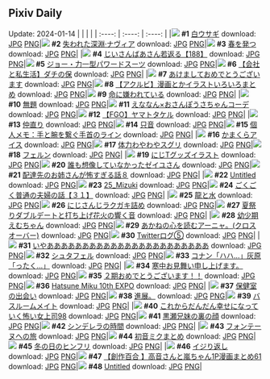 ## Pixiv Daily
Update: 2024-01-14
|      |      |      |
| :----: | :----: | :----: |
|![](https://pixiv.microyu.workers.dev/c/240x480/img-master/img/2024/01/12/00/00/51/115088821_p0_master1200.jpg) **#1** [白ウサギ](https://www.pixiv.net/artworks/115088821) download: [JPG](https://pixiv.microyu.workers.dev/img-original/img/2024/01/12/00/00/51/115088821_p0.jpg) [PNG](https://pixiv.microyu.workers.dev/img-original/img/2024/01/12/00/00/51/115088821_p0.png)|![](https://pixiv.microyu.workers.dev/c/240x480/img-master/img/2024/01/12/01/05/16/115090703_p0_master1200.jpg) **#2** [失われた深淵·ナヴィア](https://www.pixiv.net/artworks/115090703) download: [JPG](https://pixiv.microyu.workers.dev/img-original/img/2024/01/12/01/05/16/115090703_p0.jpg) [PNG](https://pixiv.microyu.workers.dev/img-original/img/2024/01/12/01/05/16/115090703_p0.png)|![](https://pixiv.microyu.workers.dev/c/240x480/img-master/img/2024/01/12/22/44/06/115112051_p0_master1200.jpg) **#3** [春を発つ](https://www.pixiv.net/artworks/115112051) download: [JPG](https://pixiv.microyu.workers.dev/img-original/img/2024/01/12/22/44/06/115112051_p0.jpg) [PNG](https://pixiv.microyu.workers.dev/img-original/img/2024/01/12/22/44/06/115112051_p0.png)|
|![](https://pixiv.microyu.workers.dev/c/240x480/img-master/img/2024/01/13/10/46/18/115124546_p0_master1200.jpg) **#4** [じいさんばあさん若返る【188】](https://www.pixiv.net/artworks/115124546) download: [JPG](https://pixiv.microyu.workers.dev/img-original/img/2024/01/13/10/46/18/115124546_p0.jpg) [PNG](https://pixiv.microyu.workers.dev/img-original/img/2024/01/13/10/46/18/115124546_p0.png)|![](https://pixiv.microyu.workers.dev/c/240x480/img-master/img/2024/01/13/00/01/16/115114459_p0_master1200.jpg) **#5** [ジョー・力一型パワードスーツ](https://www.pixiv.net/artworks/115114459) download: [JPG](https://pixiv.microyu.workers.dev/img-original/img/2024/01/13/00/01/16/115114459_p0.jpg) [PNG](https://pixiv.microyu.workers.dev/img-original/img/2024/01/13/00/01/16/115114459_p0.png)|![](https://pixiv.microyu.workers.dev/c/240x480/img-master/img/2024/01/12/12/00/18/115098658_p0_master1200.jpg) **#6** [【会社と私生活】ダチの保](https://www.pixiv.net/artworks/115098658) download: [JPG](https://pixiv.microyu.workers.dev/img-original/img/2024/01/12/12/00/18/115098658_p0.jpg) [PNG](https://pixiv.microyu.workers.dev/img-original/img/2024/01/12/12/00/18/115098658_p0.png)|
|![](https://pixiv.microyu.workers.dev/c/240x480/img-master/img/2024/01/12/00/00/19/115088710_p0_master1200.jpg) **#7** [あけましておめでとうございます](https://www.pixiv.net/artworks/115088710) download: [JPG](https://pixiv.microyu.workers.dev/img-original/img/2024/01/12/00/00/19/115088710_p0.jpg) [PNG](https://pixiv.microyu.workers.dev/img-original/img/2024/01/12/00/00/19/115088710_p0.png)|![](https://pixiv.microyu.workers.dev/c/240x480/img-master/img/2024/01/13/16/19/58/115130514_p0_master1200.jpg) **#8** [【アクルビ】漫画とかイラストいろいろまとめ](https://www.pixiv.net/artworks/115130514) download: [JPG](https://pixiv.microyu.workers.dev/img-original/img/2024/01/13/16/19/58/115130514_p0.jpg) [PNG](https://pixiv.microyu.workers.dev/img-original/img/2024/01/13/16/19/58/115130514_p0.png)|![](https://pixiv.microyu.workers.dev/c/240x480/img-master/img/2024/01/13/01/09/45/115116608_p0_master1200.jpg) **#9** [命に嫌われている](https://www.pixiv.net/artworks/115116608) download: [JPG](https://pixiv.microyu.workers.dev/img-original/img/2024/01/13/01/09/45/115116608_p0.jpg) [PNG](https://pixiv.microyu.workers.dev/img-original/img/2024/01/13/01/09/45/115116608_p0.png)|
|![](https://pixiv.microyu.workers.dev/c/240x480/img-master/img/2024/01/12/01/29/58/115091193_p0_master1200.jpg) **#10** [無題](https://www.pixiv.net/artworks/115091193) download: [JPG](https://pixiv.microyu.workers.dev/img-original/img/2024/01/12/01/29/58/115091193_p0.jpg) [PNG](https://pixiv.microyu.workers.dev/img-original/img/2024/01/12/01/29/58/115091193_p0.png)|![](https://pixiv.microyu.workers.dev/c/240x480/img-master/img/2024/01/12/18/28/58/115105033_p0_master1200.jpg) **#11** [えななん×おさんぽうさちゃんコーデ](https://www.pixiv.net/artworks/115105033) download: [JPG](https://pixiv.microyu.workers.dev/img-original/img/2024/01/12/18/28/58/115105033_p0.jpg) [PNG](https://pixiv.microyu.workers.dev/img-original/img/2024/01/12/18/28/58/115105033_p0.png)|![](https://pixiv.microyu.workers.dev/c/240x480/img-master/img/2024/01/13/00/10/02/115114910_p0_master1200.jpg) **#12** [【FGO】ヤマトタケル](https://www.pixiv.net/artworks/115114910) download: [JPG](https://pixiv.microyu.workers.dev/img-original/img/2024/01/13/00/10/02/115114910_p0.jpg) [PNG](https://pixiv.microyu.workers.dev/img-original/img/2024/01/13/00/10/02/115114910_p0.png)|
|![](https://pixiv.microyu.workers.dev/c/240x480/img-master/img/2024/01/12/18/00/08/115104304_p0_master1200.jpg) **#13** [仲直り](https://www.pixiv.net/artworks/115104304) download: [JPG](https://pixiv.microyu.workers.dev/img-original/img/2024/01/12/18/00/08/115104304_p0.jpg) [PNG](https://pixiv.microyu.workers.dev/img-original/img/2024/01/12/18/00/08/115104304_p0.png)|![](https://pixiv.microyu.workers.dev/c/240x480/img-master/img/2024/01/13/00/24/59/115115039_p0_master1200.jpg) **#14** [只音](https://www.pixiv.net/artworks/115115039) download: [JPG](https://pixiv.microyu.workers.dev/img-original/img/2024/01/13/00/24/59/115115039_p0.jpg) [PNG](https://pixiv.microyu.workers.dev/img-original/img/2024/01/13/00/24/59/115115039_p0.png)|![](https://pixiv.microyu.workers.dev/c/240x480/img-master/img/2024/01/13/06/00/04/115120849_p0_master1200.jpg) **#15** [個人メモ：手と腕を繋ぐ手首のライン](https://www.pixiv.net/artworks/115120849) download: [JPG](https://pixiv.microyu.workers.dev/img-original/img/2024/01/13/06/00/04/115120849_p0.jpg) [PNG](https://pixiv.microyu.workers.dev/img-original/img/2024/01/13/06/00/04/115120849_p0.png)|
|![](https://pixiv.microyu.workers.dev/c/240x480/img-master/img/2024/01/12/20/30/01/115108049_p0_master1200.jpg) **#16** [かまくらアイス](https://www.pixiv.net/artworks/115108049) download: [JPG](https://pixiv.microyu.workers.dev/img-original/img/2024/01/12/20/30/01/115108049_p0.jpg) [PNG](https://pixiv.microyu.workers.dev/img-original/img/2024/01/12/20/30/01/115108049_p0.png)|![](https://pixiv.microyu.workers.dev/c/240x480/img-master/img/2024/01/13/17/59/48/115133282_p0_master1200.jpg) **#17** [体力わやわやスグリ](https://www.pixiv.net/artworks/115133282) download: [JPG](https://pixiv.microyu.workers.dev/img-original/img/2024/01/13/17/59/48/115133282_p0.jpg) [PNG](https://pixiv.microyu.workers.dev/img-original/img/2024/01/13/17/59/48/115133282_p0.png)|![](https://pixiv.microyu.workers.dev/c/240x480/img-master/img/2024/01/12/00/22/01/115089569_p0_master1200.jpg) **#18** [フェルン](https://www.pixiv.net/artworks/115089569) download: [JPG](https://pixiv.microyu.workers.dev/img-original/img/2024/01/12/00/22/01/115089569_p0.jpg) [PNG](https://pixiv.microyu.workers.dev/img-original/img/2024/01/12/00/22/01/115089569_p0.png)|
|![](https://pixiv.microyu.workers.dev/c/240x480/img-master/img/2024/01/12/00/00/09/115088673_p0_master1200.jpg) **#19** [にじTグッズイラスト](https://www.pixiv.net/artworks/115088673) download: [JPG](https://pixiv.microyu.workers.dev/img-original/img/2024/01/12/00/00/09/115088673_p0.jpg) [PNG](https://pixiv.microyu.workers.dev/img-original/img/2024/01/12/00/00/09/115088673_p0.png)|![](https://pixiv.microyu.workers.dev/c/240x480/img-master/img/2024/01/12/02/11/49/115091998_p0_master1200.jpg) **#20** [誰も想像していなかったゼイユさん](https://www.pixiv.net/artworks/115091998) download: [JPG](https://pixiv.microyu.workers.dev/img-original/img/2024/01/12/02/11/49/115091998_p0.jpg) [PNG](https://pixiv.microyu.workers.dev/img-original/img/2024/01/12/02/11/49/115091998_p0.png)|![](https://pixiv.microyu.workers.dev/c/240x480/img-master/img/2024/01/13/13/46/10/115128017_p0_master1200.jpg) **#21** [配達先のお姉さんが怖すぎる話８](https://www.pixiv.net/artworks/115128017) download: [JPG](https://pixiv.microyu.workers.dev/img-original/img/2024/01/13/13/46/10/115128017_p0.jpg) [PNG](https://pixiv.microyu.workers.dev/img-original/img/2024/01/13/13/46/10/115128017_p0.png)|
|![](https://pixiv.microyu.workers.dev/c/240x480/img-master/img/2024/01/13/00/01/23/115114474_p0_master1200.jpg) **#22** [Untitled](https://www.pixiv.net/artworks/115114474) download: [JPG](https://pixiv.microyu.workers.dev/img-original/img/2024/01/13/00/01/23/115114474_p0.jpg) [PNG](https://pixiv.microyu.workers.dev/img-original/img/2024/01/13/00/01/23/115114474_p0.png)|![](https://pixiv.microyu.workers.dev/c/240x480/img-master/img/2024/01/12/18/00/03/115104276_p0_master1200.jpg) **#23** [25_Mizuki](https://www.pixiv.net/artworks/115104276) download: [JPG](https://pixiv.microyu.workers.dev/img-original/img/2024/01/12/18/00/03/115104276_p0.jpg) [PNG](https://pixiv.microyu.workers.dev/img-original/img/2024/01/12/18/00/03/115104276_p0.png)|![](https://pixiv.microyu.workers.dev/c/240x480/img-master/img/2024/01/13/17/00/12/115131931_p0_master1200.jpg) **#24** [ごくごく普通の夫婦の話【３１】](https://www.pixiv.net/artworks/115131931) download: [JPG](https://pixiv.microyu.workers.dev/img-original/img/2024/01/13/17/00/12/115131931_p0.jpg) [PNG](https://pixiv.microyu.workers.dev/img-original/img/2024/01/13/17/00/12/115131931_p0.png)|
|![](https://pixiv.microyu.workers.dev/c/240x480/img-master/img/2024/01/12/00/03/08/115088986_p0_master1200.jpg) **#25** [龍と水](https://www.pixiv.net/artworks/115088986) download: [JPG](https://pixiv.microyu.workers.dev/img-original/img/2024/01/12/00/03/08/115088986_p0.jpg) [PNG](https://pixiv.microyu.workers.dev/img-original/img/2024/01/12/00/03/08/115088986_p0.png)|![](https://pixiv.microyu.workers.dev/c/240x480/img-master/img/2024/01/12/21/13/41/115109330_p0_master1200.jpg) **#26** [にじさんじラクガキ詰め](https://www.pixiv.net/artworks/115109330) download: [JPG](https://pixiv.microyu.workers.dev/img-original/img/2024/01/12/21/13/41/115109330_p0.jpg) [PNG](https://pixiv.microyu.workers.dev/img-original/img/2024/01/12/21/13/41/115109330_p0.png)|![](https://pixiv.microyu.workers.dev/c/240x480/img-master/img/2024/01/13/00/06/21/115114765_p0_master1200.jpg) **#27** [夏祭りダブルデートと打ち上げ花火の響く音](https://www.pixiv.net/artworks/115114765) download: [JPG](https://pixiv.microyu.workers.dev/img-original/img/2024/01/13/00/06/21/115114765_p0.jpg) [PNG](https://pixiv.microyu.workers.dev/img-original/img/2024/01/13/00/06/21/115114765_p0.png)|
|![](https://pixiv.microyu.workers.dev/c/240x480/img-master/img/2024/01/12/00/00/07/115088663_p0_master1200.jpg) **#28** [幼少期えむちゃん](https://www.pixiv.net/artworks/115088663) download: [JPG](https://pixiv.microyu.workers.dev/img-original/img/2024/01/12/00/00/07/115088663_p0.jpg) [PNG](https://pixiv.microyu.workers.dev/img-original/img/2024/01/12/00/00/07/115088663_p0.png)|![](https://pixiv.microyu.workers.dev/c/240x480/img-master/img/2024/01/13/12/02/52/115125228_p0_master1200.jpg) **#29** [あかねの心を読むアーニャ。(クロスオーバー)](https://www.pixiv.net/artworks/115125228) download: [JPG](https://pixiv.microyu.workers.dev/img-original/img/2024/01/13/12/02/52/115125228_p0.jpg) [PNG](https://pixiv.microyu.workers.dev/img-original/img/2024/01/13/12/02/52/115125228_p0.png)|![](https://pixiv.microyu.workers.dev/c/240x480/img-master/img/2024/01/12/01/26/11/115091123_p0_master1200.jpg) **#30** [Twitterログ⑤](https://www.pixiv.net/artworks/115091123) download: [JPG](https://pixiv.microyu.workers.dev/img-original/img/2024/01/12/01/26/11/115091123_p0.jpg) [PNG](https://pixiv.microyu.workers.dev/img-original/img/2024/01/12/01/26/11/115091123_p0.png)|
|![](https://pixiv.microyu.workers.dev/c/240x480/img-master/img/2024/01/13/16/56/03/115131826_p0_master1200.jpg) **#31** [いやあああああああああああああああああああああああ](https://www.pixiv.net/artworks/115131826) download: [JPG](https://pixiv.microyu.workers.dev/img-original/img/2024/01/13/16/56/03/115131826_p0.jpg) [PNG](https://pixiv.microyu.workers.dev/img-original/img/2024/01/13/16/56/03/115131826_p0.png)|![](https://pixiv.microyu.workers.dev/c/240x480/img-master/img/2024/01/13/09/59/10/115123756_p0_master1200.jpg) **#32** [シュタフェル](https://www.pixiv.net/artworks/115123756) download: [JPG](https://pixiv.microyu.workers.dev/img-original/img/2024/01/13/09/59/10/115123756_p0.jpg) [PNG](https://pixiv.microyu.workers.dev/img-original/img/2024/01/13/09/59/10/115123756_p0.png)|![](https://pixiv.microyu.workers.dev/c/240x480/img-master/img/2024/01/12/12/26/53/115099098_p0_master1200.jpg) **#33** [コナン「ハハ…」灰原「ったく…」](https://www.pixiv.net/artworks/115099098) download: [JPG](https://pixiv.microyu.workers.dev/img-original/img/2024/01/12/12/26/53/115099098_p0.jpg) [PNG](https://pixiv.microyu.workers.dev/img-original/img/2024/01/12/12/26/53/115099098_p0.png)|
|![](https://pixiv.microyu.workers.dev/c/240x480/img-master/img/2024/01/14/00/23/08/115133425_p0_master1200.jpg) **#34** [寒中お見舞い申し上げます。](https://www.pixiv.net/artworks/115133425) download: [JPG](https://pixiv.microyu.workers.dev/img-original/img/2024/01/14/00/23/08/115133425_p0.jpg) [PNG](https://pixiv.microyu.workers.dev/img-original/img/2024/01/14/00/23/08/115133425_p0.png)|![](https://pixiv.microyu.workers.dev/c/240x480/img-master/img/2024/01/12/01/09/58/115090156_p0_master1200.jpg) **#35** [２期おめでとうございます！！](https://www.pixiv.net/artworks/115090156) download: [JPG](https://pixiv.microyu.workers.dev/img-original/img/2024/01/12/01/09/58/115090156_p0.jpg) [PNG](https://pixiv.microyu.workers.dev/img-original/img/2024/01/12/01/09/58/115090156_p0.png)|![](https://pixiv.microyu.workers.dev/c/240x480/img-master/img/2024/01/12/13/55/22/115100288_p0_master1200.jpg) **#36** [Hatsune Miku 10th EXPO](https://www.pixiv.net/artworks/115100288) download: [JPG](https://pixiv.microyu.workers.dev/img-original/img/2024/01/12/13/55/22/115100288_p0.jpg) [PNG](https://pixiv.microyu.workers.dev/img-original/img/2024/01/12/13/55/22/115100288_p0.png)|
|![](https://pixiv.microyu.workers.dev/c/240x480/img-master/img/2024/01/13/00/04/39/115114707_p0_master1200.jpg) **#37** [保健室の出会い](https://www.pixiv.net/artworks/115114707) download: [JPG](https://pixiv.microyu.workers.dev/img-original/img/2024/01/13/00/04/39/115114707_p0.jpg) [PNG](https://pixiv.microyu.workers.dev/img-original/img/2024/01/13/00/04/39/115114707_p0.png)|![](https://pixiv.microyu.workers.dev/c/240x480/img-master/img/2024/01/13/18/44/26/115123689_p0_master1200.jpg) **#38** [進展。](https://www.pixiv.net/artworks/115123689) download: [JPG](https://pixiv.microyu.workers.dev/img-original/img/2024/01/13/18/44/26/115123689_p0.jpg) [PNG](https://pixiv.microyu.workers.dev/img-original/img/2024/01/13/18/44/26/115123689_p0.png)|![](https://pixiv.microyu.workers.dev/c/240x480/img-master/img/2024/01/12/07/26/41/115095442_p0_master1200.jpg) **#39** [バスルームメイト](https://www.pixiv.net/artworks/115095442) download: [JPG](https://pixiv.microyu.workers.dev/img-original/img/2024/01/12/07/26/41/115095442_p0.jpg) [PNG](https://pixiv.microyu.workers.dev/img-original/img/2024/01/12/07/26/41/115095442_p0.png)|
|![](https://pixiv.microyu.workers.dev/c/240x480/img-master/img/2024/01/12/18/09/00/115103513_p0_master1200.jpg) **#40** [これからだんだん幸せになっていく怖い女上司98](https://www.pixiv.net/artworks/115103513) download: [JPG](https://pixiv.microyu.workers.dev/img-original/img/2024/01/12/18/09/00/115103513_p0.jpg) [PNG](https://pixiv.microyu.workers.dev/img-original/img/2024/01/12/18/09/00/115103513_p0.png)|![](https://pixiv.microyu.workers.dev/c/240x480/img-master/img/2024/01/12/06/18/24/115094666_p0_master1200.jpg) **#41** [黒瀬兄妹の裏の顔](https://www.pixiv.net/artworks/115094666) download: [JPG](https://pixiv.microyu.workers.dev/img-original/img/2024/01/12/06/18/24/115094666_p0.jpg) [PNG](https://pixiv.microyu.workers.dev/img-original/img/2024/01/12/06/18/24/115094666_p0.png)|![](https://pixiv.microyu.workers.dev/c/240x480/img-master/img/2024/01/12/19/00/22/115105753_p0_master1200.jpg) **#42** [シンデレラの時間](https://www.pixiv.net/artworks/115105753) download: [JPG](https://pixiv.microyu.workers.dev/img-original/img/2024/01/12/19/00/22/115105753_p0.jpg) [PNG](https://pixiv.microyu.workers.dev/img-original/img/2024/01/12/19/00/22/115105753_p0.png)|
|![](https://pixiv.microyu.workers.dev/c/240x480/img-master/img/2024/01/13/00/00/18/115114270_p0_master1200.jpg) **#43** [フォンテーヌへの旅](https://www.pixiv.net/artworks/115114270) download: [JPG](https://pixiv.microyu.workers.dev/img-original/img/2024/01/13/00/00/18/115114270_p0.jpg) [PNG](https://pixiv.microyu.workers.dev/img-original/img/2024/01/13/00/00/18/115114270_p0.png)|![](https://pixiv.microyu.workers.dev/c/240x480/img-master/img/2024/01/12/17/18/49/115103428_p0_master1200.jpg) **#44** [初音ミクまとめ](https://www.pixiv.net/artworks/115103428) download: [JPG](https://pixiv.microyu.workers.dev/img-original/img/2024/01/12/17/18/49/115103428_p0.jpg) [PNG](https://pixiv.microyu.workers.dev/img-original/img/2024/01/12/17/18/49/115103428_p0.png)|![](https://pixiv.microyu.workers.dev/c/240x480/img-master/img/2024/01/13/10/03/50/115123893_p0_master1200.jpg) **#45** [冬の日のヒンフリ](https://www.pixiv.net/artworks/115123893) download: [JPG](https://pixiv.microyu.workers.dev/img-original/img/2024/01/13/10/03/50/115123893_p0.jpg) [PNG](https://pixiv.microyu.workers.dev/img-original/img/2024/01/13/10/03/50/115123893_p0.png)|
|![](https://pixiv.microyu.workers.dev/c/240x480/img-master/img/2024/01/13/16/29/45/115131242_p0_master1200.jpg) **#46** [イジり返し](https://www.pixiv.net/artworks/115131242) download: [JPG](https://pixiv.microyu.workers.dev/img-original/img/2024/01/13/16/29/45/115131242_p0.jpg) [PNG](https://pixiv.microyu.workers.dev/img-original/img/2024/01/13/16/29/45/115131242_p0.png)|![](https://pixiv.microyu.workers.dev/c/240x480/img-master/img/2024/01/13/00/02/54/115114607_p0_master1200.jpg) **#47** [【創作百合 】高音さんと嵐ちゃん1P漫画まとめ61](https://www.pixiv.net/artworks/115114607) download: [JPG](https://pixiv.microyu.workers.dev/img-original/img/2024/01/13/00/02/54/115114607_p0.jpg) [PNG](https://pixiv.microyu.workers.dev/img-original/img/2024/01/13/00/02/54/115114607_p0.png)|![](https://pixiv.microyu.workers.dev/c/240x480/img-master/img/2024/01/13/01/30/00/115117145_p0_master1200.jpg) **#48** [Untitled](https://www.pixiv.net/artworks/115117145) download: [JPG](https://pixiv.microyu.workers.dev/img-original/img/2024/01/13/01/30/00/115117145_p0.jpg) [PNG](https://pixiv.microyu.workers.dev/img-original/img/2024/01/13/01/30/00/115117145_p0.png)|
